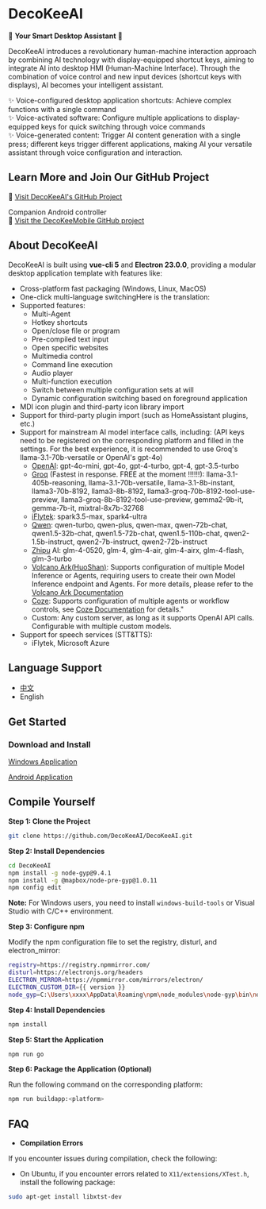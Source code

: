 **DecoKeeAI**
================

🌟 **Your Smart Desktop Assistant** 🌟

DecoKeeAI introduces a revolutionary human-machine interaction approach by combining AI technology with display-equipped shortcut keys, aiming to integrate AI into desktop HMI (Human-Machine Interface). Through the combination of voice control and new input devices (shortcut keys with displays), AI becomes your intelligent assistant.

✨ Voice-configured desktop application shortcuts: Achieve complex functions with a single command <br/>
✨ Voice-activated software: Configure multiple applications to display-equipped keys for quick switching through voice commands  <br/>
✨ Voice-generated content: Trigger AI content generation with a single press; different keys trigger different applications, making AI your versatile assistant through voice configuration and interaction.

**Learn More and Join Our GitHub Project**
------------------------------------------

🔗 [Visit DecoKeeAI's GitHub Project](https://github.com/DecoKeeAI/DecoKeeAI)

Companion Android controller<br/>
🔗 [Visit the DecoKeeMobile GitHub project](https://github.com/DecoKeeAI/DecoKeeMobile) 

**About DecoKeeAI**
-------------------

DecoKeeAI is built using **vue-cli 5** and **Electron 23.0.0**, providing a modular desktop application template with features like:

* Cross-platform fast packaging (Windows, Linux, MacOS)
* One-click multi-language switchingHere is the translation:
* Supported features:
  - Multi-Agent
  - Hotkey shortcuts
  - Open/close file or program
  - Pre-compiled text input
  - Open specific websites
  - Multimedia control
  - Command line execution
  - Audio player
  - Multi-function execution
  - Switch between multiple configuration sets at will
  - Dynamic configuration switching based on foreground application
* MDI icon plugin and third-party icon library import
* Support for third-party plugin import (such as HomeAssistant plugins, etc.)
* Support for mainstream AI model interface calls, including: (API keys need to be registered on the corresponding platform and filled in the settings. For the best experience, it is recommended to use Groq's llama-3.1-70b-versatile or OpenAI's gpt-4o)
    - [OpenAI](https://platform.openai.com/apps): gpt-4o-mini, gpt-4o, gpt-4-turbo, gpt-4, gpt-3.5-turbo
    - [Groq](https://groq.com/) (Fastest in response. FREE at the moment !!!!!!): llama-3.1-405b-reasoning, llama-3.1-70b-versatile, llama-3.1-8b-instant, llama3-70b-8192, llama3-8b-8192, llama3-groq-70b-8192-tool-use-preview, llama3-groq-8b-8192-tool-use-preview, gemma2-9b-it, gemma-7b-it, mixtral-8x7b-32768
    - [iFlytek](https://xinghuo.xfyun.cn/sparkapi): spark3.5-max, spark4-ultra
    - [Qwen](https://dashscope.aliyun.com/?spm=5176.28197632.0.0.78417e06HoHqa3): qwen-turbo, qwen-plus, qwen-max, qwen-72b-chat, qwen1.5-32b-chat, qwen1.5-72b-chat, qwen1.5-110b-chat, qwen2-1.5b-instruct, qwen2-7b-instruct, qwen2-72b-instruct
    - [Zhipu](https://www.zhipuai.cn/) AI: glm-4-0520, glm-4, glm-4-air, glm-4-airx, glm-4-flash, glm-3-turbo
    - [Volcano Ark(HuoShan)](https://www.volcengine.com/): Supports configuration of multiple Model Inference or Agents, requiring users to create their own Model Inference endpoint and Agents. For more details, please refer to the [Volcano Ark Documentation](https://www.volcengine.com/docs/82379/1267885)
    - [Coze](https://www.coze.com/): Supports configuration of multiple agents or workflow controls, see [Coze Documentation](https://www.coze.cn/docs/developer_guides/preparation) for details."
    - Custom: Any custom server, as long as it supports OpenAI API calls. Configurable with multiple custom models.
* Support for speech services (STT&TTS):
    - iFlytek, Microsoft Azure

**Language Support**
--------------------

* [中文](https://github.com/DecoKeeAI/DecoKeeAI/README-CN.md)
* English

**Get Started**
---------------

### **Download and Install**

[Windows Application](https://github.com/DecoKeeAI/DecoKeeAI/releases)

[Android Application](https://github.com/DecoKeeAI/DecoKeeMobile/releases)

**Compile Yourself**
--------------------

**Step 1: Clone the Project**

```bash
git clone https://github.com/DecoKeeAI/DecoKeeAI.git
```

**Step 2: Install Dependencies**

```bash
cd DecoKeeAI
npm install -g node-gyp@9.4.1
npm install -g @mapbox/node-pre-gyp@1.0.11
npm config edit
```

**Note:** For Windows users, you need to install `windows-build-tools` or Visual Studio with C/C++ environment.

**Step 3: Configure npm**

Modify the npm configuration file to set the registry, disturl, and electron_mirror:
```bash
registry=https://registry.npmmirror.com/
disturl=https://electronjs.org/headers
ELECTRON_MIRROR=https://npmmirror.com/mirrors/electron/
ELECTRON_CUSTOM_DIR={{ version }}
node_gyp=C:\Users\xxxx\AppData\Roaming\npm\node_modules\node-gyp\bin\node-gyp.js
```

**Step 4: Install Dependencies**

```bash
npm install
```

**Step 5: Start the Application**

```bash
npm run go
```

**Step 6: Package the Application (Optional)**

Run the following command on the corresponding platform:
```bash
npm run buildapp:<platform>
```

**FAQ**
----

* **Compilation Errors**

If you encounter issues during compilation, check the following:

* On Ubuntu, if you encounter errors related to `X11/extensions/XTest.h`, install the following package:
```bash
sudo apt-get install libxtst-dev
```
